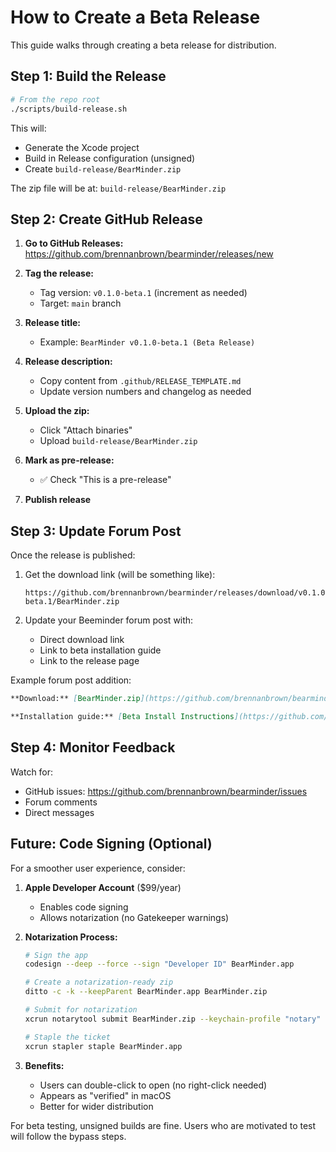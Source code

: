 # How to Create a Beta Release

This guide walks through creating a beta release for distribution.

## Step 1: Build the Release

```bash
# From the repo root
./scripts/build-release.sh
```

This will:
- Generate the Xcode project
- Build in Release configuration (unsigned)
- Create `build-release/BearMinder.zip`

The zip file will be at: `build-release/BearMinder.zip`

## Step 2: Create GitHub Release

1. **Go to GitHub Releases:**
   https://github.com/brennanbrown/bearminder/releases/new

2. **Tag the release:**
   - Tag version: `v0.1.0-beta.1` (increment as needed)
   - Target: `main` branch

3. **Release title:**
   - Example: `BearMinder v0.1.0-beta.1 (Beta Release)`

4. **Release description:**
   - Copy content from `.github/RELEASE_TEMPLATE.md`
   - Update version numbers and changelog as needed

5. **Upload the zip:**
   - Click "Attach binaries"
   - Upload `build-release/BearMinder.zip`

6. **Mark as pre-release:**
   - ✅ Check "This is a pre-release"

7. **Publish release**

## Step 3: Update Forum Post

Once the release is published:

1. Get the download link (will be something like):
   ```
   https://github.com/brennanbrown/bearminder/releases/download/v0.1.0-beta.1/BearMinder.zip
   ```

2. Update your Beeminder forum post with:
   - Direct download link
   - Link to beta installation guide
   - Link to the release page

Example forum post addition:
```markdown
**Download:** [BearMinder.zip](https://github.com/brennanbrown/bearminder/releases/download/v0.1.0-beta.1/BearMinder.zip)

**Installation guide:** [Beta Install Instructions](https://github.com/brennanbrown/bearminder/blob/main/docs/BETA_INSTALL.md)
```

## Step 4: Monitor Feedback

Watch for:
- GitHub issues: https://github.com/brennanbrown/bearminder/issues
- Forum comments
- Direct messages

## Future: Code Signing (Optional)

For a smoother user experience, consider:

1. **Apple Developer Account** ($99/year)
   - Enables code signing
   - Allows notarization (no Gatekeeper warnings)

2. **Notarization Process:**
   ```bash
   # Sign the app
   codesign --deep --force --sign "Developer ID" BearMinder.app
   
   # Create a notarization-ready zip
   ditto -c -k --keepParent BearMinder.app BearMinder.zip
   
   # Submit for notarization
   xcrun notarytool submit BearMinder.zip --keychain-profile "notary" --wait
   
   # Staple the ticket
   xcrun stapler staple BearMinder.app
   ```

3. **Benefits:**
   - Users can double-click to open (no right-click needed)
   - Appears as "verified" in macOS
   - Better for wider distribution

For beta testing, unsigned builds are fine. Users who are motivated to test will follow the bypass steps.
